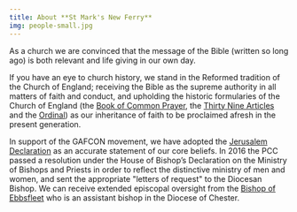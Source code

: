 ```yaml
---
title: About **St Mark's New Ferry**
img: people-small.jpg
---
```

As a church we are convinced that the message of the Bible (written so long ago) is both relevant and life giving in our own day.

If you have an eye to church history, we stand in the Reformed tradition of the Church of England; receiving the Bible as the supreme authority in all matters of faith and conduct, and upholding the historic formularies of the Church of England (the [Book of Common Prayer](https://www.churchofengland.org/prayer-and-worship/worship-texts-and-resources/book-common-prayer), the [Thirty Nine Articles](https://www.churchofengland.org/prayer-and-worship/worship-texts-and-resources/book-common-prayer/articles-religion) and the [Ordinal](https://www.churchofengland.org/prayer-and-worship/worship-texts-and-resources/book-common-prayer/form-and-manner-making-ordaining)) as our inheritance of faith to be proclaimed afresh in the present generation.

In support of the GAFCON movement, we have adopted the [Jerusalem Declaration](https://www.gafcon.org/resources/the-complete-jerusalem-statement) as an accurate statement of our core beliefs. In 2016 the PCC passed a resolution under the House of Bishop’s Declaration on the Ministry of Bishops and Priests in order to reflect the distinctive ministry of men and women, and sent the appropriate "letters of request" to the Diocesan Bishop. We can receive extended episcopal oversight from the [Bishop of Ebbsfleet](https://bishopofebbsfleet.org) who is an assistant bishop in the Diocese of Chester.
